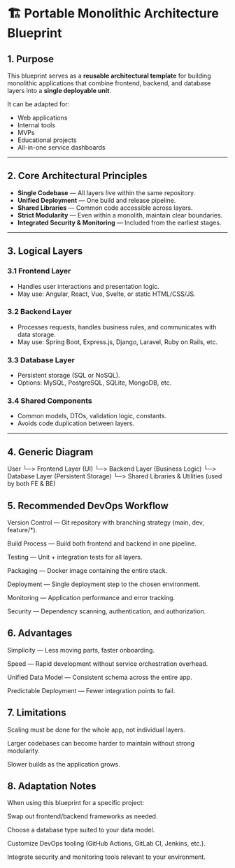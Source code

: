 # 🏗 Portable Monolithic Architecture Blueprint

## 1. Purpose
This blueprint serves as a **reusable architectural template** for building monolithic applications that combine frontend, backend, and database layers into a **single deployable unit**.

It can be adapted for:
- Web applications
- Internal tools
- MVPs
- Educational projects
- All-in-one service dashboards

---

## 2. Core Architectural Principles
- **Single Codebase** — All layers live within the same repository.
- **Unified Deployment** — One build and release pipeline.
- **Shared Libraries** — Common code accessible across layers.
- **Strict Modularity** — Even within a monolith, maintain clear boundaries.
- **Integrated Security & Monitoring** — Included from the earliest stages.

---

## 3. Logical Layers

### 3.1 Frontend Layer
- Handles user interactions and presentation logic.
- May use: Angular, React, Vue, Svelte, or static HTML/CSS/JS.

### 3.2 Backend Layer
- Processes requests, handles business rules, and communicates with data storage.
- May use: Spring Boot, Express.js, Django, Laravel, Ruby on Rails, etc.

### 3.3 Database Layer
- Persistent storage (SQL or NoSQL).
- Options: MySQL, PostgreSQL, SQLite, MongoDB, etc.

### 3.4 Shared Components
- Common models, DTOs, validation logic, constants.
- Avoids code duplication between layers.

---

## 4. Generic Diagram
User
 └─> Frontend Layer (UI)
        └─> Backend Layer (Business Logic)
               └─> Database Layer (Persistent Storage)
        └─> Shared Libraries & Utilities (used by both FE & BE)

## 5. Recommended DevOps Workflow
Version Control — Git repository with branching strategy (main, dev, feature/*).

Build Process — Build both frontend and backend in one pipeline.

Testing — Unit + integration tests for all layers.

Packaging — Docker image containing the entire stack.

Deployment — Single deployment step to the chosen environment.

Monitoring — Application performance and error tracking.

Security — Dependency scanning, authentication, and authorization.

## 6. Advantages
Simplicity — Less moving parts, faster onboarding.

Speed — Rapid development without service orchestration overhead.

Unified Data Model — Consistent schema across the entire app.

Predictable Deployment — Fewer integration points to fail.

## 7. Limitations
Scaling must be done for the whole app, not individual layers.

Larger codebases can become harder to maintain without strong modularity.

Slower builds as the application grows.

## 8. Adaptation Notes
When using this blueprint for a specific project:

Swap out frontend/backend frameworks as needed.

Choose a database type suited to your data model.

Customize DevOps tooling (GitHub Actions, GitLab CI, Jenkins, etc.).

Integrate security and monitoring tools relevant to your environment.

